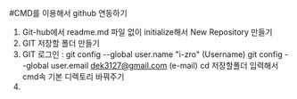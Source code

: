 #CMD를 이용해서 github 연동하기

1. Git-hub에서 readme.md 파일 없이 initialize해서 New Repository 만들기
2. GIT 저장할 폴더 만들기
3. GIT 로그인
: git config --global user.name "i-zro" (Username)
git config --global user.email dek3127@gmail.com (e-mail)
cd 저장할폴더 입력해서 cmd속 기본 디렉토리 바꿔주기
4.
